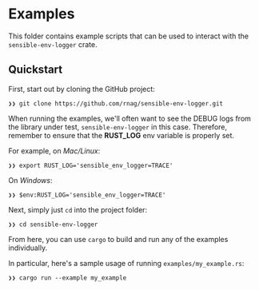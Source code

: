 # Examples

This folder contains example scripts that can be used to interact with
the `sensible-env-logger` crate.

## Quickstart

First, start out by cloning the GitHub project:

```shell
❯❯ git clone https://github.com/rnag/sensible-env-logger.git
```

When running the examples, we'll often want to see the DEBUG logs from the library under test,
`sensible-env-logger` in this case. Therefore, remember to ensure that the **RUST_LOG** env variable
is properly set.

For example, on *Mac/Linux*:

```shell
❯❯ export RUST_LOG='sensible_env_logger=TRACE'
```

On *Windows*:

```shell
❯❯ $env:RUST_LOG='sensible_env_logger=TRACE'
```

Next, simply just `cd` into the project folder:

```shell
❯❯ cd sensible-env-logger
```

From here, you can use `cargo` to build and run
any of the examples individually.

In particular, here's a sample usage of running `examples/my_example.rs`:

```shell
❯❯ cargo run --example my_example
```
